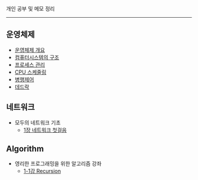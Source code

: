 개인 공부 및 메모 정리

---

## 운영체제

- [운영체제 개요](./Operating-System/운영체제%20개요.md)
- [컴퓨터시스템의 구조](./Operating-System/컴퓨터시스템의%20구조.md)
- [프로세스 관리](./Operating-System/프로세스%20관리.md)
- [CPU 스케줄링](./Operating-System/CPU%20스케줄링.md)
- [병행제어](./Operating-System/병행제어.md)
- [데드락](./Operating-System/데드락.md)

## 네트워크

- 모두의 네트워크 기초
  - [1장 네트워크 첫걸음](./Network/모두의%20네트워크%20기초/1장.md)

## Algorithm

- 영리한 프로그래밍을 위한 알고리즘 강좌
  - [1-1강 Recursion](./Algorithm/순환/순환의%20개념과%20기본%20예제1.md)
